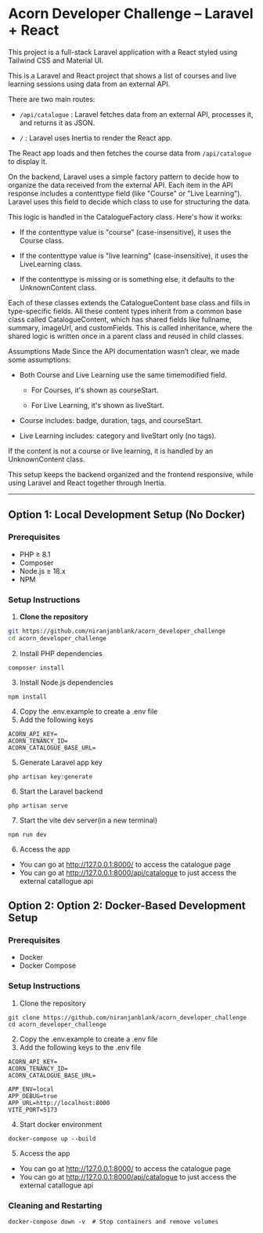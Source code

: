 # Acorn Developer Challenge – Laravel + React

This project is a full-stack Laravel application with a React  styled using Tailwind CSS and Material UI.

This is a Laravel and React project that shows a list of courses and live learning sessions using data from an external API.

There are two main routes:

*  `/api/catalogue`   : Laravel fetches data from an external API, processes it, and returns it as JSON.

* `/`     : Laravel uses Inertia to render the React app.

The React app loads and then fetches the course data from `/api/catalogue` to display it.

On the backend, Laravel uses a simple factory pattern to decide how to organize the data received from the external API. Each item in the API response includes a contenttype field (like "Course" or "Live Learning"). Laravel uses this field to decide which class to use for structuring the data.

This logic is handled in the CatalogueFactory class. Here's how it works:

* If the contenttype value is "course" (case-insensitive), it uses the Course class.

* If the contenttype value is "live learning" (case-insensitive), it uses the LiveLearning class.

* If the contenttype is missing or is something else, it defaults to the UnknownContent class.

Each of these classes extends the CatalogueContent base class and fills in type-specific fields.
All these content types inherit from a common base class called CatalogueContent, which has shared fields like fullname, summary, imageUrl, and customFields. This is called inheritance, where the shared logic is written once in a parent class and reused in child classes.

Assumptions Made
Since the API documentation wasn’t clear, we made some assumptions:

* Both Course and Live Learning use the same timemodified field.

    * For Courses, it's shown as courseStart.

    * For Live Learning, it's shown as liveStart.

* Course includes: badge, duration, tags, and courseStart.

* Live Learning includes: category and liveStart only (no tags).

If the content is not a course or live learning, it is handled by an UnknownContent class.

This setup keeps the backend organized and the frontend responsive, while using Laravel and React together through Inertia.

---

##  Option 1: Local Development Setup (No Docker)

### Prerequisites

- PHP ≥ 8.1
- Composer
- Node.js ≥ 18.x
- NPM

### Setup Instructions

1. **Clone the repository**

```bash
git https://github.com/niranjanblank/acorn_developer_challenge
cd acorn_developer_challenge
```

2. Install PHP dependencies
```
composer install
```
3. Install Node.js dependencies
```
npm install
```
4. Copy the .env.example to create a .env file
5. Add the following keys
```
ACORN_API_KEY=
ACORN_TENANCY_ID=
ACORN_CATALOGUE_BASE_URL=
```
5. Generate Laravel app key
```
php artisan key:generate
```
6. Start the Laravel backend
```
php artisan serve
```
7. Start the vite dev server(in a new terminal)
```
npm run dev
```
6. Access the app
* You can go at http://127.0.0.1:8000/  to access the catalogue page
* You can go at http://127.0.0.1:8000/api/catalogue to just access the external catallogue api



##  Option 2:  Option 2: Docker-Based Development Setup
### Prerequisites

- Docker
- Docker Compose
### Setup Instructions
1. Clone the repository
```
git clone https://github.com/niranjanblank/acorn_developer_challenge
cd acorn_developer_challenge
```
2. Copy the .env.example to create a .env file
3. Add the following keys to the .env file
```
ACORN_API_KEY=
ACORN_TENANCY_ID=
ACORN_CATALOGUE_BASE_URL=

APP_ENV=local
APP_DEBUG=true
APP_URL=http://localhost:8000
VITE_PORT=5173
```

4. Start docker environment
```
docker-compose up --build
```

5. Access the app
* You can go at http://127.0.0.1:8000/ to access the catalogue page
* You can go at http://127.0.0.1:8000/api/catalogue to just access the external catallogue api

### Cleaning and Restarting
```
docker-compose down -v  # Stop containers and remove volumes
```
